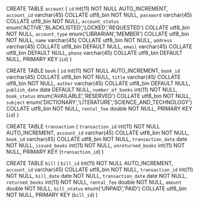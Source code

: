 CREATE TABLE `account` (
  `id` int(11) NOT NULL AUTO_INCREMENT,
  `account_id` varchar(45) COLLATE utf8_bin NOT NULL,
  `password` varchar(45) COLLATE utf8_bin NOT NULL,
  `account_status` enum('ACTIVE','BLACKLISTED','LOCKED','REQUESTED') COLLATE utf8_bin NOT NULL,
  `account_type` enum('LIBRARIAN','MEMBER') COLLATE utf8_bin NOT NULL,
  `name` varchar(45) COLLATE utf8_bin NOT NULL,
  `address` varchar(45) COLLATE utf8_bin DEFAULT NULL,
  `email` varchar(45) COLLATE utf8_bin DEFAULT NULL,
  `phone` varchar(45) COLLATE utf8_bin DEFAULT NULL,
  PRIMARY KEY (`id`)
)

CREATE TABLE `book` (
  `id` int(11) NOT NULL AUTO_INCREMENT,
  `book_id` varchar(45) COLLATE utf8_bin NOT NULL,
  `title` varchar(45) COLLATE utf8_bin NOT NULL,
  `author` varchar(45) COLLATE utf8_bin DEFAULT NULL,
  `publish_date` date DEFAULT NULL,
  `number_of_books` int(11) NOT NULL,
  `book_status` enum('AVAILABLE','RESERVED') COLLATE utf8_bin NOT NULL,
  `subject` enum('DICTIONARY','LITERATURE','SCIENCE_AND_TECHNOLOGY') COLLATE utf8_bin NOT NULL,
  `rental_fee` double NOT NULL,
  PRIMARY KEY (`id`)
)

CREATE TABLE `transaction` (
  `transaction_id` int(11) NOT NULL AUTO_INCREMENT,
  `account_id` varchar(45) COLLATE utf8_bin NOT NULL,
  `book_id` varchar(45) COLLATE utf8_bin NOT NULL,
  `transaction_date` date NOT NULL,
  `issued_books` int(11) NOT NULL,
  `unreturned_books` int(11) NOT NULL,
  PRIMARY KEY (`transaction_id`)
)

CREATE TABLE `bill` (
  `bill_id` int(11) NOT NULL AUTO_INCREMENT,
  `account_id` varchar(45) COLLATE utf8_bin NOT NULL,
  `transaction_id` int(11) NOT NULL,
  `bill_date` date NOT NULL,
  `transaction_date` date NOT NULL,
  `returned_books` int(11) NOT NULL,
  `rental_fee` double NOT NULL,
  `amount` double NOT NULL,
  `bill_status` enum('UNPAID','PAID') COLLATE utf8_bin NOT NULL,
  PRIMARY KEY (`bill_id`)
)